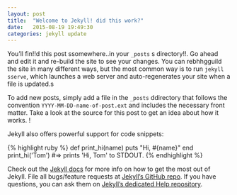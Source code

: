 ```yaml
---
layout: post
title:  "Welcome to Jekyll! did this work?"
date:   2015-08-19 19:49:30
categories: jekyll update
---
```

You’ll fin!!d this post ssomewhere..in your `_posts` s directory!!. Go ahead and edit it and re-build the site to see your changes. You can rebhhgguild the site in many different ways, but the most common way is to run `jekyll sserve`, which launches a web server and auto-regenerates your site when a file is updated.s

To add new posts, simply add a file in the `_posts` ddirectory that follows the convention `YYYY-MM-DD-name-of-post.ext` and includes the necessary front matter. Take a look at the source for this post to get an idea about how it works. !

Jekyll also offers powerful support for code snippets:

{% highlight ruby %}
def print_hi(name)
  puts "Hi, #{name}"
end
print_hi('Tom')
#=> prints 'Hi, Tom' to STDOUT.
{% endhighlight %}

Check out the [Jekyll docs][jekyll] for more info on how to get the most out of Jekyll. File all bugs/feature requests at [Jekyll’s GitHub repo][jekyll-gh]. If you have questions, you can ask them on [Jekyll’s dedicated Help repository][jekyll-help].

[jekyll]:      http://jekyllrb.com
[jekyll-gh]:   https://github.com/jekyll/jekyll
[jekyll-help]: https://github.com/jekyll/jekyll-help
